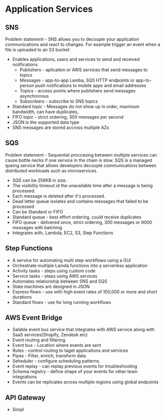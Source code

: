 # Application Services

## SNS
Problem statement - SNS allows you to decouple your application communications and react to changes. For example trigger an event when a file is uploaded to an S3 bucket

* Enables applications, users and services to send and received notifications
  * Publishers - aplicaiton or AWS services that send messages to topics
  * Messages - app-to-app Lamba, SQS HTTP endpoints or app-to-person push notifications to mobile apps and email addresses
  * Topics - access points where publishers send messages asynchronous
  * Subscribers - subscribe to SNS topics
* Standard topic - Messages do not show up in order, maximum bandwidth, can have duplicates,
* FIFO topic - strict ordering, 300 messages per second
* JSON is the supported data type
* SNS messages are stored accross multiple AZs


## SQS
Problem statement - Sequential proccesing between multiple services can cause bottle necks if one service in the chain is slow. 
SQS is a managed queing service that allows developers decouple communications between distributed workloads such as microservices.

* SQS can be 256KB in size.
* The visibility timeout id the unavailable time after a message is being processed.
* Each message is deleted after it's processed.
* Dead letter queue isolates and contains messages that failed to be processed
* Can be Standard or FIFO
* Standard queue - best effort ordering, could receive duplicates
* FIFO queue - delivered once, strict ordering, 300 messages or 9000 messages with batching
* Integrates with, Lambda, EC2, S3, Step Functions

## Step Functions
* A service for automating multi step workflows using a GUI
* Orchestrate multiple Lamda functions into a serverless application
* Activity tasks - steps using custom code
* Service tasks - steps using AWS services
* Automates relationship between SNS and SQS
* State machines are designed in JSON
* Express flows - use with high event rates of 100,000 or more and short durations
* Standard flows - use for long running workflows

## AWS Event Bridge
* Salable event bus service that integrates with AWS service along with SaaS services(Shopify, Zendesk etc)
* Event routing and filtering
* Event bus - Location where events are sent
* Rules - control routing to taget applications and services
* Pipes - Filter, enrich, transform data
* Seheduler - configure scheduling patterns.
* Event replay - can replay previous events for troubleshooting
* Schema registry - define shape of your events for other team integrations
* Events can be replicates across multiple regions using global endpoints

## API Gateway
* Simpl
